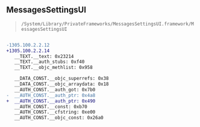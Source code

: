 ## MessagesSettingsUI

> `/System/Library/PrivateFrameworks/MessagesSettingsUI.framework/MessagesSettingsUI`

```diff

-1305.100.2.2.12
+1305.100.2.2.14
   __TEXT.__text: 0x23214
   __TEXT.__auth_stubs: 0xf40
   __TEXT.__objc_methlist: 0x958

   __DATA_CONST.__objc_superrefs: 0x38
   __DATA_CONST.__objc_arraydata: 0x18
   __AUTH_CONST.__auth_got: 0x7b0
-  __AUTH_CONST.__auth_ptr: 0x4a8
+  __AUTH_CONST.__auth_ptr: 0x490
   __AUTH_CONST.__const: 0xb70
   __AUTH_CONST.__cfstring: 0xe00
   __AUTH_CONST.__objc_const: 0x26a0

```
